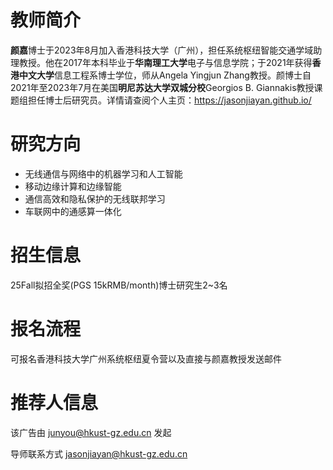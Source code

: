 # 教师简介

**颜嘉**博士于2023年8月加入香港科技大学（广州），担任系统枢纽智能交通学域助理教授。他在2017年本科毕业于**华南理工大学**电子与信息学院；于2021年获得**香港中文大学**信息工程系博士学位，师从Angela Yingjun Zhang教授。颜博士自2021年至2023年7月在美国**明尼苏达大学双城分校**Georgios B. Giannakis教授课题组担任博士后研究员。详情请查阅个人主页：https://jasonjiayan.github.io/

# 研究方向

- 无线通信与网络中的机器学习和人工智能
- 移动边缘计算和边缘智能
- 通信高效和隐私保护的无线联邦学习
- 车联网中的通感算一体化

# 招生信息

25Fall拟招全奖(PGS 15kRMB/month)博士研究生2~3名

# 报名流程

可报名香港科技大学广州系统枢纽夏令营以及直接与颜嘉教授发送邮件

# 推荐人信息

该广告由 junyou@hkust-gz.edu.cn 发起

导师联系方式 jasonjiayan@hkust-gz.edu.cn